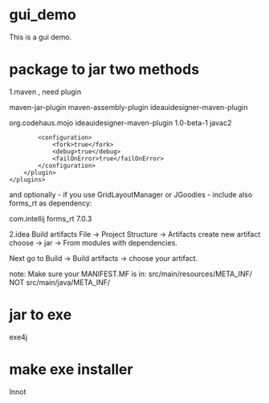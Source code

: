 # gui_demo

This is a gui demo.


# package to jar two methods
1.maven , need plugin

maven-jar-plugin
maven-assembly-plugin
ideauidesigner-maven-plugin

<build>
    <plugins>
        <plugin>
            <groupId>org.codehaus.mojo</groupId>
            <artifactId>ideauidesigner-maven-plugin</artifactId>
            <version>1.0-beta-1</version>
            <executions>
                <execution>
                    <goals>
                        <goal>javac2</goal>
                    </goals>
                </execution>
            </executions>

            <configuration>
                <fork>true</fork>
                <debug>true</debug>
                <failOnError>true</failOnError>
            </configuration>
        </plugin>
    </plugins>
</build>

and optionally - if you use GridLayoutManager or JGoodies - include also forms_rt as dependency:

<dependency>
    <groupId>com.intellij</groupId>
    <artifactId>forms_rt</artifactId>
    <version>7.0.3</version>
</dependency>

2.idea Build artifacts
File -> Project Structure -> Artifacts
create new artifact choose -> jar -> From modules with dependencies.

Next go to Build -> Build artifacts -> choose your artifact.

note:
Make sure your MANIFEST.MF is in:
src/main/resources/META_INF/
NOT
src/main/java/META_INF/


# jar to exe
exe4j


# make exe installer
Innot

